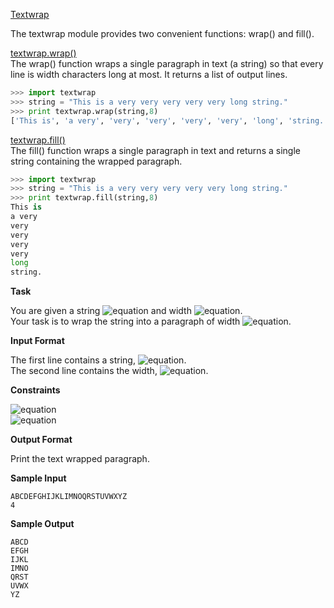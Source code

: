 [Textwrap](https://docs.python.org/2/library/textwrap.html#module-textwrap)

The textwrap module provides two convenient functions: wrap() and fill().

[textwrap.wrap()](https://docs.python.org/2/library/textwrap.html#textwrap.wrap)<br> 
The wrap() function wraps a single paragraph in text (a string) so that every line is width characters long at most. 
It returns a list of output lines.
```python
>>> import textwrap
>>> string = "This is a very very very very very long string."
>>> print textwrap.wrap(string,8)
['This is', 'a very', 'very', 'very', 'very', 'very', 'long', 'string.']
``` 
[textwrap.fill()](https://docs.python.org/2/library/textwrap.html#textwrap.fill)<br> 
The fill() function wraps a single paragraph in text and returns a single string containing the wrapped paragraph.
```python
>>> import textwrap
>>> string = "This is a very very very very very long string."
>>> print textwrap.fill(string,8)
This is
a very
very
very
very
very
long
string.
```
__Task__

You are given a string ![equation](http://latex.codecogs.com/svg.latex?\inline&space;S) and width ![equation](http://latex.codecogs.com/svg.latex?\inline&space;w).<br> 
Your task is to wrap the string into a paragraph of width ![equation](http://latex.codecogs.com/svg.latex?\inline&space;w).

__Input Format__

The first line contains a string, ![equation](http://latex.codecogs.com/svg.latex?\inline&space;S).<br> 
The second line contains the width, ![equation](http://latex.codecogs.com/svg.latex?\inline&space;w).

__Constraints__

![equation](https://latex.codecogs.com/svg.latex?\inline&space;0&space;<&space;len(S)&space;<&space;1000)<br>
![equation](https://latex.codecogs.com/svg.latex?\inline&space;0&space;<&space;w&space;<&space;len(S)) 

__Output Format__

Print the text wrapped paragraph.

__Sample Input__
```commandline
ABCDEFGHIJKLIMNOQRSTUVWXYZ
4
```
__Sample Output__
```commandline
ABCD
EFGH
IJKL
IMNO
QRST
UVWX
YZ  
```